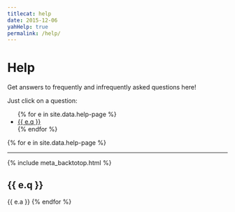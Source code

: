 ```yaml
---
titlecat: help
date: 2015-12-06
yahHelp: true
permalink: /help/
---
```


# Help

Get answers to frequently and infrequently asked questions here!

Just click on a question:

<ul class="questionlist">
  {% for e in site.data.help-page %}
  <li><a href="#{{ e.i }}">{{ e.q }}</a></li>{% endfor %}
</ul>

{% for e in site.data.help-page %}
<hr>
{% include meta_backtotop.html %}

<h2 id="{{ e.i }}">{{ e.q }}</h2>
{{ e.a }}
{% endfor %}
